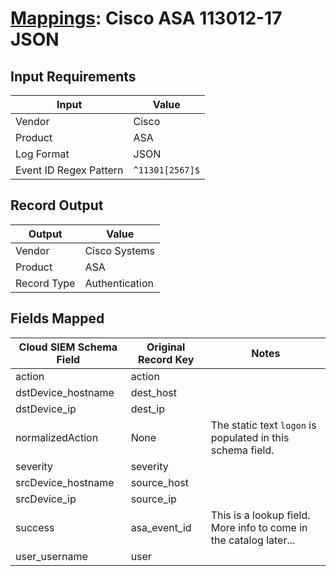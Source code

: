 # [Mappings](README.md): Cisco ASA 113012-17 JSON

## Input Requirements

|Input|Value|
|-----|-----|
|Vendor|Cisco|
|Product|ASA|
|Log Format|JSON|
|Event ID Regex Pattern|`^11301[2567]$`|

## Record Output

|Output|Value|
|------|-----|
|Vendor|Cisco Systems|
|Product|ASA|
|Record Type|Authentication|

## Fields Mapped

|Cloud SIEM Schema Field|Original Record Key|Notes|
|-----------------------|-------------------|-----|
|action|action||
|dstDevice_hostname|dest_host||
|dstDevice_ip|dest_ip||
|normalizedAction|None|The static text `logon` is populated in this schema field.|
|severity|severity||
|srcDevice_hostname|source_host||
|srcDevice_ip|source_ip||
|success|asa_event_id|This is a lookup field. More info to come in the catalog later...|
|user_username|user||

